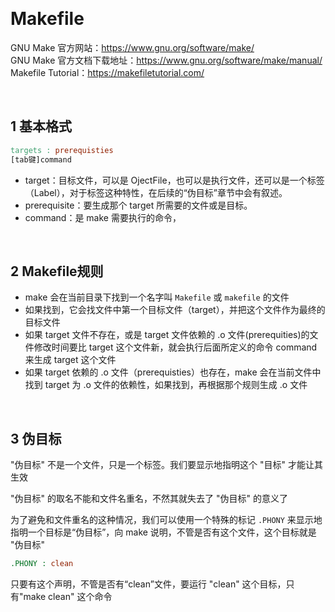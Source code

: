 &emsp;
# Makefile

GNU Make 官方网站：https://www.gnu.org/software/make/        
GNU Make 官方文档下载地址：https://www.gnu.org/software/make/manual/
Makefile Tutorial：https://makefiletutorial.com/

&emsp;
## 1 基本格式
```makefile
targets : prerequisties
[tab键]command
```
- target：目标文件，可以是 OjectFile，也可以是执行文件，还可以是一个标签（Label），对于标签这种特性，在后续的“伪目标”章节中会有叙述。
- prerequisite：要生成那个 target 所需要的文件或是目标。
- command：是 make 需要执行的命令，


&emsp;
## 2 Makefile规则
- make 会在当前目录下找到一个名字叫 `Makefile` 或 `makefile` 的文件
- 如果找到，它会找文件中第一个目标文件（target），并把这个文件作为最终的目标文件
- 如果 target 文件不存在，或是 target 文件依赖的 .o 文件(prerequities)的文件修改时间要比 target 这个文件新，就会执行后面所定义的命令 command 来生成 target 这个文件      
- 如果 target 依赖的 .o 文件（prerequisties）也存在，make 会在当前文件中找到 target 为 .o 文件的依赖性，如果找到，再根据那个规则生成 .o 文件

&emsp;
## 3 伪目标
"伪目标" 不是一个文件，只是一个标签。我们要显示地指明这个 "目标" 才能让其生效

"伪目标" 的取名不能和文件名重名，不然其就失去了 "伪目标" 的意义了

为了避免和文件重名的这种情况，我们可以使用一个特殊的标记 `.PHONY` 来显示地指明一个目标是“伪目标”，向 make 说明，不管是否有这个文件，这个目标就是 "伪目标"

```makefile
.PHONY : clean
```

只要有这个声明，不管是否有“clean”文件，要运行 "clean" 这个目标，只有"make clean" 这个命令